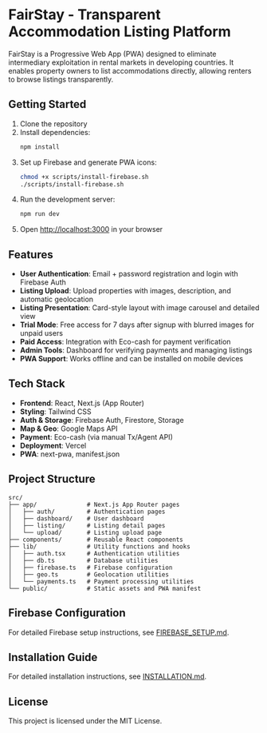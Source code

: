 # FairStay - Transparent Accommodation Listing Platform

FairStay is a Progressive Web App (PWA) designed to eliminate intermediary exploitation in rental markets in developing countries. It enables property owners to list accommodations directly, allowing renters to browse listings transparently.

## Getting Started

1. Clone the repository
2. Install dependencies:
   ```bash
   npm install
   ```
3. Set up Firebase and generate PWA icons:
   ```bash
   chmod +x scripts/install-firebase.sh
   ./scripts/install-firebase.sh
   ```
4. Run the development server:
   ```bash
   npm run dev
   ```
5. Open [http://localhost:3000](http://localhost:3000) in your browser

## Features

- **User Authentication**: Email + password registration and login with Firebase Auth
- **Listing Upload**: Upload properties with images, description, and automatic geolocation
- **Listing Presentation**: Card-style layout with image carousel and detailed view
- **Trial Mode**: Free access for 7 days after signup with blurred images for unpaid users
- **Paid Access**: Integration with Eco-cash for payment verification
- **Admin Tools**: Dashboard for verifying payments and managing listings
- **PWA Support**: Works offline and can be installed on mobile devices

## Tech Stack

- **Frontend**: React, Next.js (App Router)
- **Styling**: Tailwind CSS
- **Auth & Storage**: Firebase Auth, Firestore, Storage
- **Map & Geo**: Google Maps API
- **Payment**: Eco-cash (via manual Tx/Agent API)
- **Deployment**: Vercel
- **PWA**: next-pwa, manifest.json

## Project Structure

```
src/
├── app/              # Next.js App Router pages
│   ├── auth/         # Authentication pages
│   ├── dashboard/    # User dashboard
│   ├── listing/      # Listing detail pages
│   └── upload/       # Listing upload page
├── components/       # Reusable React components
├── lib/              # Utility functions and hooks
│   ├── auth.tsx      # Authentication utilities
│   ├── db.ts         # Database utilities
│   ├── firebase.ts   # Firebase configuration
│   ├── geo.ts        # Geolocation utilities
│   └── payments.ts   # Payment processing utilities
└── public/           # Static assets and PWA manifest
```

## Firebase Configuration

For detailed Firebase setup instructions, see [FIREBASE_SETUP.md](./FIREBASE_SETUP.md).

## Installation Guide

For detailed installation instructions, see [INSTALLATION.md](./INSTALLATION.md).

## License

This project is licensed under the MIT License. 